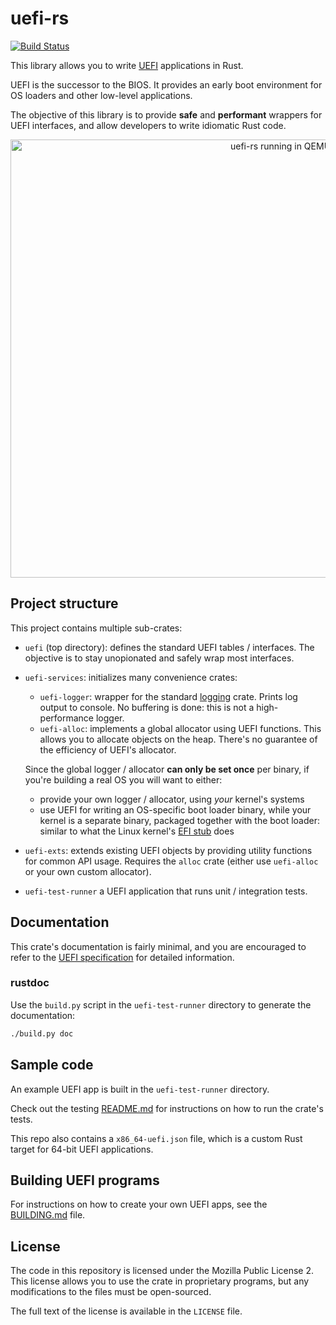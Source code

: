 # uefi-rs

[![Build Status](https://travis-ci.org/GabrielMajeri/uefi-rs.svg?branch=master)](https://travis-ci.org/GabrielMajeri/uefi-rs)

This library allows you to write [UEFI][uefi] applications in Rust.

UEFI is the successor to the BIOS. It provides an early boot environment for OS loaders
and other low-level applications.

The objective of this library is to provide **safe** and **performant** wrappers for UEFI
interfaces, and allow developers to write idiomatic Rust code.

[uefi]: https://en.wikipedia.org/wiki/Unified_Extensible_Firmware_Interface

<p align="center">
  <img width="848px" height="701px" alt="uefi-rs running in QEMU" src="https://imgur.com/SFPSVuO.png"/>
</p>

## Project structure

This project contains multiple sub-crates:

- `uefi` (top directory): defines the standard UEFI tables / interfaces. The objective is to stay unopionated
  and safely wrap most interfaces.

- `uefi-services`: initializes many convenience crates:
  - `uefi-logger`: wrapper for the standard [logging](https://github.com/rust-lang-nursery/log) crate.
  Prints log output to console. No buffering is done: this is not a high-performance logger.
  - `uefi-alloc`: implements a global allocator using UEFI functions.
  This allows you to allocate objects on the heap.
  There's no guarantee of the efficiency of UEFI's allocator.
  
  Since the global logger / allocator **can only be set once** per binary, if you're building
  a real OS you will want to either:
    - provide your own logger / allocator, using _your_ kernel's systems
    - use UEFI for writing an OS-specific boot loader binary, while your kernel is a separate binary, packaged
      together with the boot loader: similar to what the Linux kernel's [EFI stub] does

- `uefi-exts`: extends existing UEFI objects by providing utility functions for common API usage.
  Requires the `alloc` crate (either use `uefi-alloc` or your own custom allocator).

- `uefi-test-runner` a UEFI application that runs unit / integration tests.

[EFI stub]: https://www.kernel.org/doc/Documentation/efi-stub.txt

## Documentation

This crate's documentation is fairly minimal, and you are encouraged to refer to
the [UEFI specification][spec] for detailed information.

[spec]: http://www.uefi.org/specifications

### rustdoc

Use the `build.py` script in the `uefi-test-runner` directory to generate the documentation:

```sh
./build.py doc
```

## Sample code

An example UEFI app is built in the `uefi-test-runner` directory.

Check out the testing [README.md](uefi-test-runner/README.md) for instructions on how to run the crate's tests.

This repo also contains a `x86_64-uefi.json` file, which is a custom Rust target for 64-bit UEFI applications.

## Building UEFI programs

For instructions on how to create your own UEFI apps, see the [BUILDING.md](BUILDING.md) file.

## License

The code in this repository is licensed under the Mozilla Public License 2.
This license allows you to use the crate in proprietary programs, but any modifications to the files must be open-sourced.

The full text of the license is available in the `LICENSE` file.
